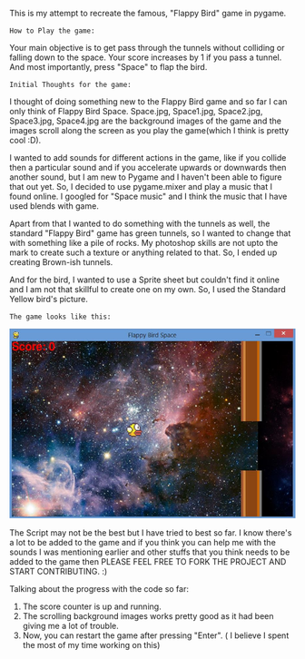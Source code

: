 This is my attempt to recreate the famous, "Flappy Bird" game in pygame.

    How to Play the game:
Your main objective is to get pass through the tunnels without colliding or falling down to the space. Your score increases by 1 if you pass a tunnel. And most importantly, press "Space" to flap the bird.

    Initial Thoughts for the game:
I thought of doing something new to the Flappy Bird game and so far I can only think of Flappy Bird Space. Space.jpg, Space1.jpg, Space2.jpg, Space3.jpg, Space4.jpg are the background images of the game and the images scroll along the screen as you play the game(which I think is pretty cool :D). 

I wanted to add sounds for different actions in the game, like if you collide then a particular sound and if you accelerate upwards or downwards then another sound, but I am new to Pygame and I haven't been able to figure that out yet. So, I decided to use pygame.mixer and play a music that I found online. I googled for "Space music" and I think the music that I have used blends with game.

Apart from that I wanted to do something with the tunnels as well, the standard "Flappy Bird" game has green tunnels, so I wanted to change that with something like a pile of rocks. My photoshop skills are not upto the mark to create such a texture or anything related to that. So, I ended up creating Brown-ish tunnels.

And for the bird, I wanted to use a Sprite sheet but couldn't find it online and I am not that skillful to create one on my own. So, I used the Standard Yellow bird's picture.

    The game looks like this:
<img src = "Main-game.jpg">


The Script may not be the best but I have tried to best so far. I know there's a lot to be added to the game and if you think you can help me with the sounds I was mentioning earlier and other stuffs that you think needs to be added to the game then PLEASE FEEL FREE TO FORK THE PROJECT AND START CONTRIBUTING. :)


Talking about the progress with the code so far:
1) The score counter  is up and running.
2) The scrolling background images works pretty good as it had been giving me a lot of trouble.
3) Now, you can restart the game after pressing "Enter". ( I believe I spent the most of my time working on this)
